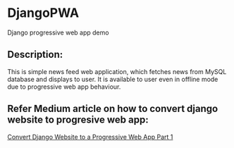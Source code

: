 # DjangoPWA
Django progressive web app demo

## Description:
This is simple news feed web application, which fetches news from MySQL database and displays to user.
It is available to user even in offline mode due to progressive web app behaviour.

## Refer Medium article on how to convert django website to progresive web app:
[Convert Django Website to a Progressive Web App Part 1](https://medium.com/beginners-guide-to-mobile-web-development/convert-django-website-to-a-progressive-web-app-3536bc4f2862)
